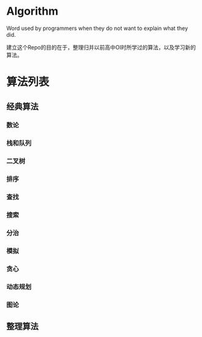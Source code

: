 # Algorithm

Word used by programmers when they do not want to explain what they did.

建立这个Repo的目的在于，整理归并以前高中OI时所学过的算法，以及学习新的算法。

# 算法列表
## 经典算法
### 数论
### 栈和队列
### 二叉树
### 排序
### 查找
### 搜索
### 分治
### 模拟
### 贪心
### 动态规划
### 图论

## 整理算法

